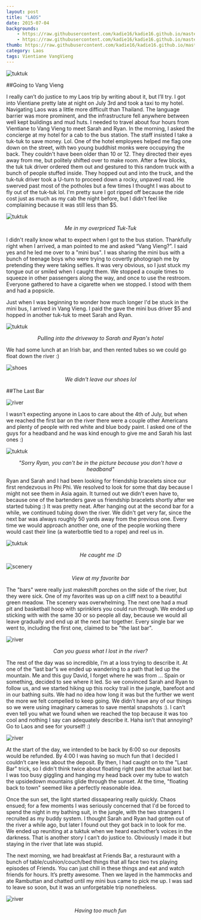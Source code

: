 ```yaml
---
layout: post
title: "LAOS"
date: 2015-07-04
backgrounds: 
    - https://raw.githubusercontent.com/kadie16/kadie16.github.io/master/assets/images/posts/laos/scenery.jpg 
    - https://raw.githubusercontent.com/kadie16/kadie16.github.io/master/assets/images/posts/laos/crib.jpg  
thumb: https://raw.githubusercontent.com/kadie16/kadie16.github.io/master/assets/images/posts/laos/river1.jpg
category: Laos
tags: Vientiane VangVieng 
---
```


![tuktuk](https://github.com/kadie16/kadie16.github.io/raw/master/assets/images/posts/laos/piggyBack.jpg) _<center></center>_

##Going to Vang Vieng

I really can’t do justice to my Laos trip by writing about it, but I’ll try. I got into Vientiane pretty late at night on July 3rd and took a taxi to my hotel. Navigating Laos was a little more difficult than Thailand. The language barrier was more prominent, and the infrastructure fell anywhere between well kept buildings and mud huts. I needed to travel about four hours from Vientiane to Vang Vieng to meet Sarah and Ryan. In the morning, I asked the concierge at my hotel for a cab to the bus station. The staff insisted I take a tuk-tuk to save money. Lol. One of the hotel employees helped me flag one down on the street, with two young buddhist monks were occupying the back. They couldn't have been older than 10 or 12. They directed their eyes away from me, but politely shifted over to make room. After a few blocks, the tuk tuk driver ordered them out and gestured to this random truck with a bunch of people stuffed inside. They hopped out and into the truck, and the tuk-tuk driver took a U-turn to proceed down a rocky, unpaved road. He swerved past most of the potholes but a few times I thought I was about to fly out of the tuk-tuk lol. I'm pretty sure I got ripped off because the ride cost just as much as my cab the night before, but I didn't feel like complaining because it was still less than $5.

![tuktuk](https://github.com/kadie16/kadie16.github.io/raw/master/assets/images/posts/laos/tuktukSelfie.jpg) _<center>Me in my overpriced Tuk-Tuk</center>_

I didn't really know what to expect when I got to the bus station. Thankfully right when I arrived, a man pointed to me and asked “Vang Vieng?”. I said yes and he led me over to a "mini bus". I was sharing the mini bus with a bunch of teenage boys who were trying to covertly photograph me by pretending they were taking selfies. It was very obvious, so I just stuck my tongue out or smiled when I caught them. We stopped a couple times to squeeze in other passengers along the way,  and once to use the restroom. Everyone gathered to have a cigarette when we stopped. I stood with them and had a popsicle. 

Just when I was beginning to wonder how much longer I'd be stuck in the mini bus, I arrived in Vang Vieng. I paid the gave the mini bus driver $5 and hopped in another tuk-tuk to meet Sarah and Ryan. 

![tuktuk](https://github.com/kadie16/kadie16.github.io/raw/master/assets/images/posts/laos/tuktuk.jpg) _<center>Pulling into the driveway to Sarah and Ryan's hotel</center>_

We had some lunch at an Irish bar, and then rented tubes so we could go float down the river :)

![shoes](https://github.com/kadie16/kadie16.github.io/raw/master/assets/images/posts/laos/shoes.jpg) _<center>We didn't leave our shoes lol</center>_

##The Last Bar 

![river](https://github.com/kadie16/kadie16.github.io/raw/master/assets/images/posts/laos/crib2.jpg) _<center></center>_

I wasn't expecting anyone in Laos to care about the 4th of July, but when we reached the first bar on the river there were a couple other Americans and plenty of people with red white and blue body paint. I asked one of the guys for a headband and he was kind enough to give me and Sarah his last ones :) 

![tuktuk](https://github.com/kadie16/kadie16.github.io/raw/master/assets/images/posts/laos/noRyan.jpg) _<center>"Sorry Ryan, you can't be in the picture because you don't have a headband"</center>_

Ryan and Sarah and I had been looking for friendship bracelets since our first rendezvous in Phi Phi. We resolved to look for some that day because I might not see them in Asia again. It turned out we didn't even have to, because one of the bartenders gave us friendship bracelets shortly after we started tubing :) It was pretty neat. After hanging out at the second bar for a while, we continued tubing down the river. We didn't get very far, since the next bar was always roughly 50 yards away from the previous one. Every time we would approach another one, one of the people working there would cast their line (a waterbottle tied to a rope) and reel us in. 

![tuktuk](https://github.com/kadie16/kadie16.github.io/raw/master/assets/images/posts/laos/fished4.jpg) _<center>He caught me :D </center>_

![scenery](https://github.com/kadie16/kadie16.github.io/raw/master/assets/images/posts/laos/scenery.jpg) _<center> View at my favorite bar</center>_

The "bars" were really just makeshift porches on the side of the river, but they were sick. One of my favorites was up on a cliff next to a beautiful green meadow. The scenery was overwhelming. The next one had a mud pit and basketball hoop with sprinklers you could run through. We ended up sticking with with the same 30 or so people all day, because we would all leave gradually and end up at the next bar together. Every single bar we went to, including the first one, claimed to be "the last bar".

![river](https://github.com/kadie16/kadie16.github.io/raw/master/assets/images/posts/laos/river2.jpg) _<center> Can you guess what I lost in the river? </center>_

The rest of the day was so incredible, I’m at a loss trying to describe it. At one of the “last bar”s we ended up wandering to a path that led up the mountain. Me and this guy David, I forget where he was from ... Spain or something, decided to see where it led. So we convinced Sarah and Ryan to follow us, and we started hiking up this rocky trail in the jungle, barefoot and in our bathing suits. We had no idea how long it was but the further we went the more we felt compelled to keep going. We didn’t have any of our things so we were using imaginary cameras to save mental snapshots :). I can’t even tell you what we found when we reached the top because it was too cool and nothing I say can adequately describe it. Haha isn’t that annoying? Go to Laos and see for yourself! :)

![river](https://github.com/kadie16/kadie16.github.io/raw/master/assets/images/posts/laos/crib.jpg) _<center> </center>_

At the start of the day, we intended to be back by 6:00 so our deposits would be refunded. By 4:00 I was having so much fun that I decided I couldn’t care less about the deposit. By then, I had caught on to the "Last Bar" trick, so I didn't think twice about floating right past the actual last bar. I was too busy giggling and hanging my head back over my tube to watch the upsidedown mountains glide through the sunset. At the time, "floating back to town" seemed like a perfectly reasonable idea. 

Once the sun set, the light started dissapearing really quickly. Chaos ensued; for a few moments I was seriously concerned that I'd be forced to spend the night in my bathing suit, in the jungle, with the two strangers I recruited as my buddy system. I thought Sarah and Ryan had gotten out of the river a while ago, but later I found out they got back in to look for me. We ended up reuniting at a tuktuk when we heard eachother’s voices in the darkness. That is another story I can’t do justice to. Obviously I made it but staying in the river that late was stupid.


The next morning, we had breakfast at Friends Bar, a resturaunt with a bunch of table/cushion/couch/bed things that all face two tvs playing episodes of Friends. You can just chill in these things and eat and watch friends for hours. It’s pretty awesome. Then we layed in the hammocks and ate Rambuttan and chatted until my mini bus came to pick me up. I was sad to leave so soon, but it was an unforgetable trip nonetheless. 

![river](https://github.com/kadie16/kadie16.github.io/raw/master/assets/images/posts/laos/back1.jpg) _<center> Having too much fun</center>_